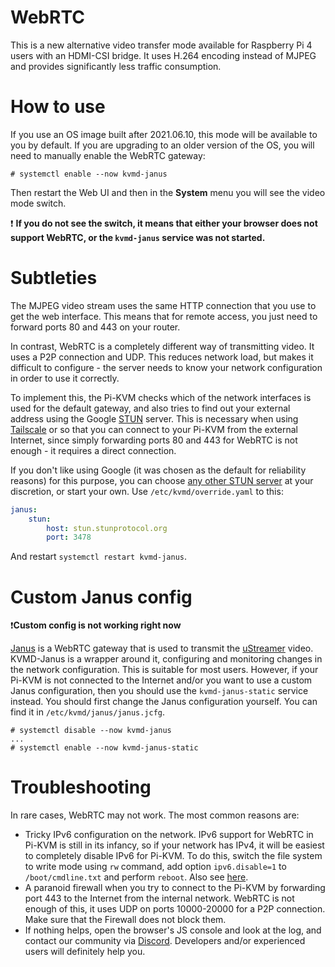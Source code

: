 # WebRTC
This is a new alternative video transfer mode available for Raspberry Pi 4 users with an HDMI-CSI bridge.
It uses H.264 encoding instead of MJPEG and provides significantly less traffic consumption.

# How to use
If you use an OS image built after 2021.06.10, this mode will be available to you by default.
If you are upgrading to an older version of the OS, you will need to manually enable the WebRTC gateway:
```
# systemctl enable --now kvmd-janus
```
Then restart the Web UI and then in the **System** menu you will see the video mode switch.

:exclamation: **If you do not see the switch, it means that either your browser does not support WebRTC, or the `kvmd-janus` service was not started.**

# Subtleties
The MJPEG video stream uses the same HTTP connection that you use to get the web interface.
This means that for remote access, you just need to forward ports 80 and 443 on your router.

In contrast, WebRTC is a completely different way of transmitting video.
It uses a P2P connection and UDP. This reduces network load, but makes it difficult to configure -
the server needs to know your network configuration in order to use it correctly.

To implement this, the Pi-KVM checks which of the network interfaces is used for the default gateway,
and also tries to find out your external address using the Google [STUN](https://en.wikipedia.org/wiki/STUN) server.
This is necessary when using [Tailscale](tailscale.md) or so that you can connect to your Pi-KVM from the external Internet,
since simply forwarding ports 80 and 443 for WebRTC is not enough - it requires a direct connection.

If you don't like using Google (it was chosen as the default for reliability reasons) for this purpose,
you can choose [any other STUN server](https://www.voip-info.org/stun/) at your discretion, or start your own.
Use `/etc/kvmd/override.yaml` to this:
```yaml
janus:
    stun:
        host: stun.stunprotocol.org
        port: 3478
```
And restart `systemctl restart kvmd-janus`.

# Custom Janus config
❗**Custom config is not working right now**

[Janus](https://janus.conf.meetecho.com) is a WebRTC gateway that is used to transmit the [uStreamer](https://github.com/pikvm/ustreamer) video.
KVMD-Janus is a wrapper around it, configuring and monitoring changes in the network configuration. This is suitable for most users.
However, if your Pi-KVM is not connected to the Internet and/or you want to use a custom Janus configuration,
then you should use the `kvmd-janus-static` service instead. You should first change the Janus configuration yourself.
You can find it in `/etc/kvmd/janus/janus.jcfg`.

```
# systemctl disable --now kvmd-janus
...
# systemctl enable --now kvmd-janus-static
```

# Troubleshooting
In rare cases, WebRTC may not work. The most common reasons are:
* Tricky IPv6 configuration on the network. IPv6 support for WebRTC in Pi-KVM is still in its infancy, so if your network has IPv4, it will be easiest to completely disable IPv6 for Pi-KVM. To do this, switch the file system to write mode using `rw` command, add option `ipv6.disable=1` to `/boot/cmdline.txt` and perform `reboot`. Also see [here](https://wiki.archlinux.org/title/IPv6#Disable_IPv6).
* A paranoid firewall when you try to connect to the Pi-KVM by forwarding port 443 to the Internet from the internal network. WebRTC is not enough of this, it uses UDP on ports 10000-20000 for a P2P connection. Make sure that the Firewall does not block them.
* If nothing helps, open the browser's JS console and look at the log, and contact our community via [Discord](https://discord.gg/bpmXfz5). Developers and/or experienced users will definitely help you.
